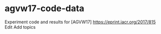 # agvw17-code-data
Experiment code and results for [AGVW17] https://eprint.iacr.org/2017/815 Edit Add topics
